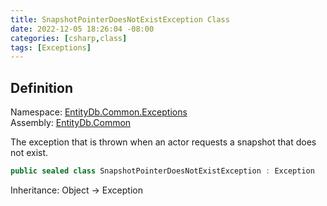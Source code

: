 ```yaml
---
title: SnapshotPointerDoesNotExistException Class
date: 2022-12-05 18:26:04 -08:00
categories: [csharp,class]
tags: [Exceptions]
---
```


## Definition
Namespace: <a href='/posts/csharp.namespace.entitydb.common.exceptions/'>EntityDb.Common.Exceptions</a><br />
Assembly: <a href='/posts/csharp.assembly.entitydb.common/'>EntityDb.Common</a><br />

The exception that is thrown when an actor requests a snapshot that does not exist.

```cs
public sealed class SnapshotPointerDoesNotExistException : Exception
```
Inheritance: Object &rarr; Exception
